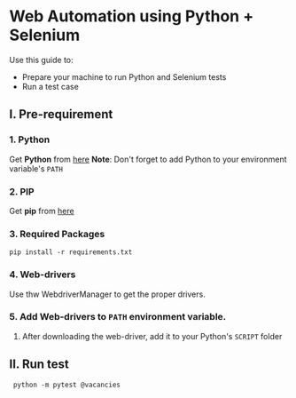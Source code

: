 # Web Automation using Python + Selenium
Use this guide to:
 * Prepare your machine to run Python and Selenium tests
 * Run a test case

## I. Pre-requirement
### 1. Python
Get **Python** from [here](https://www.python.org/downloads/)
**Note**: Don't forget to add Python to your environment variable's `PATH` 

### 2. PIP
Get **pip** from [here](https://pip.pypa.io/en/stable/installation/)


### 3. Required Packages
```
pip install -r requirements.txt
```

### 4. Web-drivers
Use thw WebdriverManager to get the proper drivers.

### 5. Add Web-drivers to `PATH` environment variable.
 1. After downloading the web-driver, add it to your Python's `SCRIPT` folder

## II. Run test
```
 python -m pytest @vacancies
```
